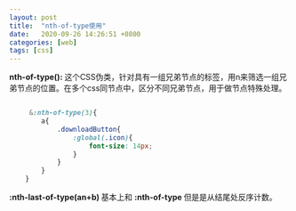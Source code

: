 ```yaml
---
layout: post
title:  "nth-of-type使用"
date:   2020-09-26 14:26:51 +0800
categories: [web]
tags: [css]	
---
```


   <strong> nth-of-type(): </strong>   这个CSS伪类，针对具有一组兄弟节点的标签，用n来筛选一组兄弟节点的位置。在多个css同节点中，区分不同兄弟节点，用于做节点特殊处理。
   
```scss

     &:nth-of-type(3){
	    a{
		    .downloadButton{
			    :global(.icon){
				    font-size: 14px;
				}
			}
		}
	}

```

<strong> :nth-last-of-type(an+b) </strong> 基本上和 <strong> :nth-of-type </strong>  但是是从结尾处反序计数。

